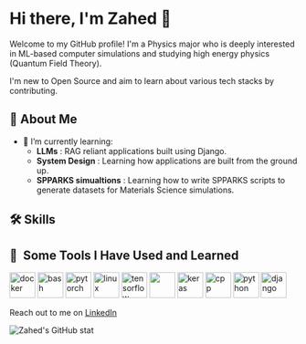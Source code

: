 # Hi there, I'm Zahed 👋

Welcome to my GitHub profile! I'm a Physics major who is deeply interested in ML-based computer simulations and studying high energy physics (Quantum Field Theory). 

I'm new to Open Source and aim to learn about various tech stacks by contributing.
## 🚀 About Me

- 🌱 I’m currently learning:
    - **LLMs** : RAG reliant applications built using Django.
    - **System Design** : Learning how applications are built from the ground up.
    - **SPPARKS simualtions** : Learning how to write SPPARKS scripts to generate datasets for Materials Science simulations.
## 🛠️ Skills
<h2> 🚀 &nbsp;Some Tools I Have Used and Learned</h2>
<p align="left">
<img src="https://cdn.jsdelivr.net/gh/devicons/devicon@latest/icons/docker/docker-original-wordmark.svg" alt="docker" width="45" height="45" />  
<img src="https://cdn.jsdelivr.net/gh/devicons/devicon/icons/bash/bash-original.svg" alt="bash" width="45" height="45"/>
<img src="https://cdn.jsdelivr.net/gh/devicons/devicon@latest/icons/pytorch/pytorch-original.svg" alt="pytorch" width="45" height="45"/>
<img src="https://cdn.jsdelivr.net/gh/devicons/devicon@latest/icons/linux/linux-original.svg" alt="linux" width="45" height="45"/>
<img src="https://cdn.jsdelivr.net/gh/devicons/devicon@latest/icons/tensorflow/tensorflow-original.svg" alt="tensorflow" width="45" height="45"/>
<img src="https://cdn.jsdelivr.net/gh/devicons/devicon@latest/icons/postgresql/postgresql-original.svg" width="45" height="45"/>      
<img src="https://cdn.jsdelivr.net/gh/devicons/devicon@latest/icons/keras/keras-original-wordmark.svg" alt="keras" width="45" height="45" />
<img src="https://cdn.jsdelivr.net/gh/devicons/devicon@latest/icons/cplusplus/cplusplus-original.svg" alt="cpp" width="45" height="45"/>
<img src="https://cdn.jsdelivr.net/gh/devicons/devicon@latest/icons/python/python-original.svg" alt="python" width="45" height="45"/>
<img src="https://cdn.jsdelivr.net/gh/devicons/devicon@latest/icons/django/django-plain.svg" alt="django" width="45" height="45"/>
</p>


Reach out to me on [LinkedIn](https://www.linkedin.com/in/zahed-riyaz/)



![Zahed's GitHub stat](https://github-readme-stats.vercel.app/api?username=zahed-riyaz&show_icons=true&theme=merko)
